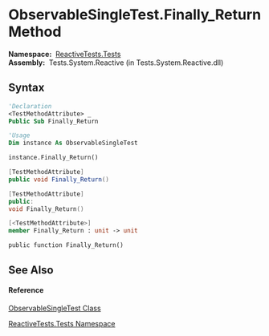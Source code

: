 # ObservableSingleTest.Finally\_Return Method

**Namespace:**  [ReactiveTests.Tests](ReactiveTests.Tests\ReactiveTests.Tests.md)  
**Assembly:**  Tests.System.Reactive (in Tests.System.Reactive.dll)

## Syntax

```vb
'Declaration
<TestMethodAttribute> _
Public Sub Finally_Return
```

```vb
'Usage
Dim instance As ObservableSingleTest

instance.Finally_Return()
```

```csharp
[TestMethodAttribute]
public void Finally_Return()
```

```c++
[TestMethodAttribute]
public:
void Finally_Return()
```

```fsharp
[<TestMethodAttribute>]
member Finally_Return : unit -> unit 
```

```jscript
public function Finally_Return()
```

## See Also

#### Reference

[ObservableSingleTest Class](ObservableSingleTest\ObservableSingleTest.md)

[ReactiveTests.Tests Namespace](ReactiveTests.Tests\ReactiveTests.Tests.md)




